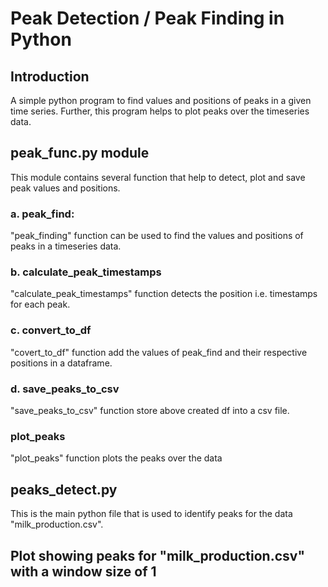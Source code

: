 # Peak Detection / Peak Finding in Python

## Introduction
 A simple python program to find values and positions of peaks in a given time series.
 Further, this program helps to plot peaks over the timeseries data.

## peak_func.py module
 This module contains several function that help to detect, plot and save peak values and positions.
### a. peak_find:
"peak_finding" function can be used to find the values and positions of peaks in a timeseries data.
### b. calculate_peak_timestamps
"calculate_peak_timestamps" function detects the position i.e. timestamps for each peak.
### c. convert_to_df
"covert_to_df" function add the values of peak_find and their respective positions in a dataframe.
### d. save_peaks_to_csv
"save_peaks_to_csv" function store above created df into a csv file.
### plot_peaks
"plot_peaks" function plots the peaks over the data

## peaks_detect.py
This is the main python file that is used to identify peaks for the data "milk_production.csv".

## Plot showing peaks for "milk_production.csv" with a window size of 1

 

